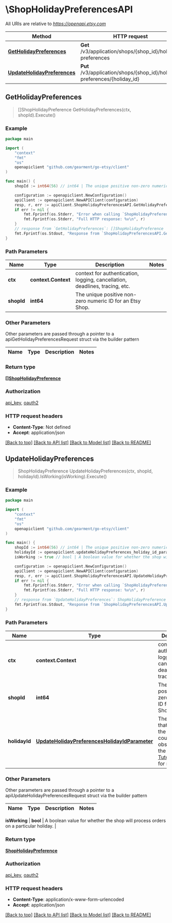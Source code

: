# \ShopHolidayPreferencesAPI

All URIs are relative to *https://openapi.etsy.com*

Method | HTTP request | Description
------------- | ------------- | -------------
[**GetHolidayPreferences**](ShopHolidayPreferencesAPI.md#GetHolidayPreferences) | **Get** /v3/application/shops/{shop_id}/holiday-preferences | 
[**UpdateHolidayPreferences**](ShopHolidayPreferencesAPI.md#UpdateHolidayPreferences) | **Put** /v3/application/shops/{shop_id}/holiday-preferences/{holiday_id} | 



## GetHolidayPreferences

> []ShopHolidayPreference GetHolidayPreferences(ctx, shopId).Execute()





### Example

```go
package main

import (
	"context"
	"fmt"
	"os"
	openapiclient "github.com/gearment/go-etsy/client"
)

func main() {
	shopId := int64(56) // int64 | The unique positive non-zero numeric ID for an Etsy Shop.

	configuration := openapiclient.NewConfiguration()
	apiClient := openapiclient.NewAPIClient(configuration)
	resp, r, err := apiClient.ShopHolidayPreferencesAPI.GetHolidayPreferences(context.Background(), shopId).Execute()
	if err != nil {
		fmt.Fprintf(os.Stderr, "Error when calling `ShopHolidayPreferencesAPI.GetHolidayPreferences``: %v\n", err)
		fmt.Fprintf(os.Stderr, "Full HTTP response: %v\n", r)
	}
	// response from `GetHolidayPreferences`: []ShopHolidayPreference
	fmt.Fprintf(os.Stdout, "Response from `ShopHolidayPreferencesAPI.GetHolidayPreferences`: %v\n", resp)
}
```

### Path Parameters


Name | Type | Description  | Notes
------------- | ------------- | ------------- | -------------
**ctx** | **context.Context** | context for authentication, logging, cancellation, deadlines, tracing, etc.
**shopId** | **int64** | The unique positive non-zero numeric ID for an Etsy Shop. | 

### Other Parameters

Other parameters are passed through a pointer to a apiGetHolidayPreferencesRequest struct via the builder pattern


Name | Type | Description  | Notes
------------- | ------------- | ------------- | -------------


### Return type

[**[]ShopHolidayPreference**](ShopHolidayPreference.md)

### Authorization

[api_key](../README.md#api_key), [oauth2](../README.md#oauth2)

### HTTP request headers

- **Content-Type**: Not defined
- **Accept**: application/json

[[Back to top]](#) [[Back to API list]](../README.md#documentation-for-api-endpoints)
[[Back to Model list]](../README.md#documentation-for-models)
[[Back to README]](../README.md)


## UpdateHolidayPreferences

> ShopHolidayPreference UpdateHolidayPreferences(ctx, shopId, holidayId).IsWorking(isWorking).Execute()





### Example

```go
package main

import (
	"context"
	"fmt"
	"os"
	openapiclient "github.com/gearment/go-etsy/client"
)

func main() {
	shopId := int64(56) // int64 | The unique positive non-zero numeric ID for an Etsy Shop.
	holidayId := openapiclient.updateHolidayPreferences_holiday_id_parameter("1") // UpdateHolidayPreferencesHolidayIdParameter | The unique id that maps to the holiday a country observes. See the [Fulfillment Tutorial docs](https://developer.etsy.com/documentation/tutorials/fulfillment/#country-holidays) for more info
	isWorking := true // bool | A boolean value for whether the shop will process orders on a particular holiday.

	configuration := openapiclient.NewConfiguration()
	apiClient := openapiclient.NewAPIClient(configuration)
	resp, r, err := apiClient.ShopHolidayPreferencesAPI.UpdateHolidayPreferences(context.Background(), shopId, holidayId).IsWorking(isWorking).Execute()
	if err != nil {
		fmt.Fprintf(os.Stderr, "Error when calling `ShopHolidayPreferencesAPI.UpdateHolidayPreferences``: %v\n", err)
		fmt.Fprintf(os.Stderr, "Full HTTP response: %v\n", r)
	}
	// response from `UpdateHolidayPreferences`: ShopHolidayPreference
	fmt.Fprintf(os.Stdout, "Response from `ShopHolidayPreferencesAPI.UpdateHolidayPreferences`: %v\n", resp)
}
```

### Path Parameters


Name | Type | Description  | Notes
------------- | ------------- | ------------- | -------------
**ctx** | **context.Context** | context for authentication, logging, cancellation, deadlines, tracing, etc.
**shopId** | **int64** | The unique positive non-zero numeric ID for an Etsy Shop. | 
**holidayId** | [**UpdateHolidayPreferencesHolidayIdParameter**](.md) | The unique id that maps to the holiday a country observes. See the [Fulfillment Tutorial docs](https://developer.etsy.com/documentation/tutorials/fulfillment/#country-holidays) for more info | 

### Other Parameters

Other parameters are passed through a pointer to a apiUpdateHolidayPreferencesRequest struct via the builder pattern


Name | Type | Description  | Notes
------------- | ------------- | ------------- | -------------


 **isWorking** | **bool** | A boolean value for whether the shop will process orders on a particular holiday. | 

### Return type

[**ShopHolidayPreference**](ShopHolidayPreference.md)

### Authorization

[api_key](../README.md#api_key), [oauth2](../README.md#oauth2)

### HTTP request headers

- **Content-Type**: application/x-www-form-urlencoded
- **Accept**: application/json

[[Back to top]](#) [[Back to API list]](../README.md#documentation-for-api-endpoints)
[[Back to Model list]](../README.md#documentation-for-models)
[[Back to README]](../README.md)

